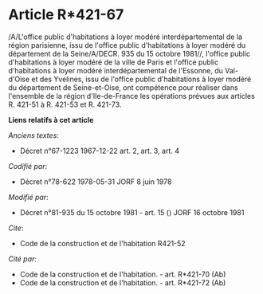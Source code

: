 # Article R*421-67

/A/L'office public d'habitations à loyer modéré interdépartemental de la région parisienne, issu de l'office public
d'habitations à loyer modéré du département de la Seine/A/DECR. 935 du 15 octobre 1981//, l'office public d'habitations à
loyer modéré de la ville de Paris et l'office public d'habitations à loyer modéré interdépartemental de l'Essonne, du Val-
d'Oise et des Yvelines, issu de l'office public d'habitations à loyer modéré du département de Seine-et-Oise, ont compétence
pour réaliser dans l'ensemble de la région d'Ile-de-France les opérations prévues aux articles R. 421-51 à R. 421-53 et R.
421-73.

**Liens relatifs à cet article**

_Anciens textes_:

  - Décret n°67-1223 1967-12-22 art. 2, art. 3, art. 4

_Codifié par_:

  - Décret n°78-622 1978-05-31 JORF 8 juin 1978

_Modifié par_:

  - Décret n°81-935 du 15 octobre 1981 - art. 15 () JORF 16 octobre 1981

_Cite_:

  - Code de la construction et de l'habitation R421-52

_Cité par_:

  - Code de la construction et de l'habitation. - art. R*421-70 (Ab)
  - Code de la construction et de l'habitation. - art. R*421-72 (Ab)
